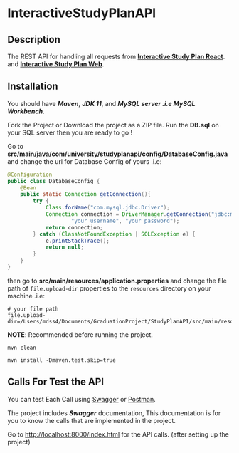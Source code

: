 # InteractiveStudyPlanAPI
## Description
The REST API for handling all requests from **[Interactive Study Plan React](https://github.com/Mohammad-Daoud/StudyPlanReact)**.
and **[Interactive Study Plan Web](https://github.com/Mohammad-Daoud/InteractiveStudyPlanWeb.git)**.

## Installation
You should have ***Maven***, ***JDK 11***, and ***MySQL server .i.e 
MySQL Workbench***.

Fork the Project or Download the project as a ZIP file.
Run the **DB.sql** on your SQL server then you are ready to go ! 

Go to **src/main/java/com/university/studyplanapi/config/DatabaseConfig.java**
and change the url for Database Config of yours .i.e:

```java
@Configuration
public class DatabaseConfig {
    @Bean
    public static Connection getConnection(){
        try {
            Class.forName("com.mysql.jdbc.Driver");
            Connection connection = DriverManager.getConnection("jdbc:mysql://localhost:3306/university" ,//your link here
                    "your username", "your password");
            return connection;
        } catch (ClassNotFoundException | SQLException e) {
            e.printStackTrace();
            return null;
        }
    }
}
```
then go to **src/main/resources/application.properties**
and change the file path of ``file.upload-dir`` properties to the
`resources` directory on your machine .i.e:
```properties
# your file path 
file.upload-dir=/Users/mdss4/Documents/GraduationProject/StudyPlanAPI/src/main/resources/
```


**NOTE**: Recommended before running the project.
```
mvn clean  
```

```
mvn install -Dmaven.test.skip=true 
```

## Calls For Test the API
You can test Each Call using [Swagger](https://swagger.io/) 
or [Postman](https://www.postman.com/).

The project includes ***Swagger*** documentation,
This documentation is for you to know the calls that are implemented in the project.

Go to <http://localhost:8000/index.html> for the API calls. (after setting up the project)